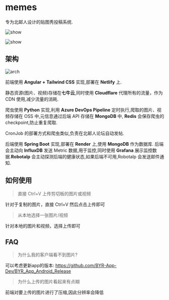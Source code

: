 # memes

专为北邮人设计的贴图秀投稿系统.

![show](https://wanz-bucket.oss-cn-beijing.aliyuncs.com/typora/show.jpg)

![show](https://wanz-bucket.oss-cn-beijing.aliyuncs.com/typora/image-20230807234030216.png)

## 架构

![arch](https://wanz-bucket.oss-cn-beijing.aliyuncs.com/typora/arch.png)

前端使用 **Angular + Tailwind CSS** 实现,部署在 **Netlify** 上.

静态资源(图片、视频)存储在**七牛云**,同时使用 **Cloudflare** 代理所有的流量，作为 CDN 使用,减少流量的消耗.

爬虫使用 **Python** 实现,利用 **Azure DevOps Pipeline** 定时执行,爬取的图片、视频存储在 OSS 中,元信息通过后端 API 存储在 **MongoDB** 中, **Redis** 会保存爬虫的 checkpoint,防止重复爬取.

CronJob 的部署方式和爬虫类似,负责在北邮人论坛自动发帖.

后端使用 **Spring Boot** 实现,部署在 **Render** 上,使用 **MongoDB** 作为数据库. 后端会主动向 **InfluxDB** 发送 Metric 数据,用于监控,同时使用 **Grafana** 展示监控数据.**Robotalp** 会主动探测后端的健康状态,如果后端不可用,Robotalp 会发送邮件通知.

## 如何使用

> 直接 Ctrl+V 上传剪切板的图片或视频

 针对于复制的图片，直接 Ctrl+V 然后点击上传即可

> 从本地选择一张图片/视频

 针对本地的图片和视频，选择上传即可

## FAQ

> 为什么我的客户端看不到图片?

 可以考虑更新app的版本: https://github.com/BYR-App-Dev/BYR_App_Android_Release

> 为什么上传的图片看起来有点糊

 前端对要上传的图片进行了压缩,因此分辨率会降低
